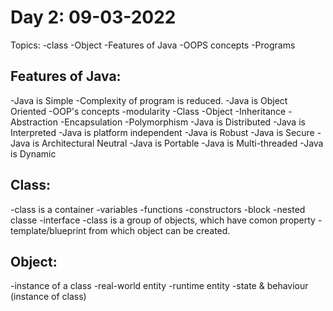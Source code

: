 Day 2: 09-03-2022
======================
Topics:
	-class 
	-Object
	-Features of Java
	-OOPS concepts
	-Programs

Features of Java:
-----------------
-Java is Simple
	-Complexity of program is reduced.
-Java is Object Oriented
	-OOP's concepts
	-modularity
	-Class
	-Object
	-Inheritance
	-Abstraction
	-Encapsulation
	-Polymorphism
-Java is Distributed
-Java is Interpreted
-Java is platform independent
-Java is Robust
-Java is Secure
-Java is Architectural Neutral
-Java is Portable
-Java is Multi-threaded
-Java is Dynamic

Class:
---------
-class is a container
	-variables
	-functions
	-constructors
	-block
	-nested classe
	-interface
-class is a group of objects,
which have comon property
-template/blueprint from which 
object can be created.

Object:
--------
-instance of a class
-real-world entity
-runtime entity
-state & behaviour (instance of class)
